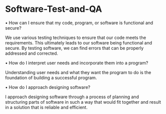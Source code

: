 # Software-Test-and-QA

•	How can I ensure that my code, program, or software is functional and secure?

We use various testing techniques to ensure that our code meets the requirements. This ultimately leads to our software being functional and secure. By testing software, we can find errors that can be properly addressed and corrected.

•	How do I interpret user needs and incorporate them into a program?

Understanding user needs and what they want the program to do is the foundation of building a successful program. 

•	How do I approach designing software?

I approach designing software through a process of planning and structuring parts of software in such a way that would fit together and result in a solution that is reliable and efficient.
